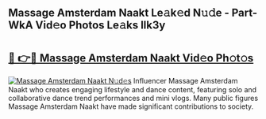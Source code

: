 ## Massage Amsterdam Naakt Le𝚊k𝚎d N𝚞𝚍e - Part-WkA Vid𝚎o Photos Le𝚊ks llk3y

# <h2><a href="http://fbb1tf.evod.top/?m=Massage+Amsterdam+Naakt">🔗 👉🔴 Massage Amsterdam Naakt Vid𝚎o Ph𝚘t𝚘s</a></h2>

[![Massage Amsterdam Naakt N𝚞d𝚎s](https://i.imgur.com/8V9OHl7.gif)](http://fbb1tf.evod.top/?m=Massage+Amsterdam+Naakt)
Influencer Massage Amsterdam Naakt who creates engaging lifestyle and dance content, featuring solo and collaborative dance trend performances and mini vlogs. Many public figures Massage Amsterdam Naakt have made significant contributions to society. 
